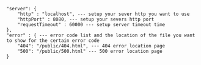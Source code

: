     "server": {
        "http" : "localhost", --- setup your sever http you want to use
        "httpPort" : 8080, --- setup your severs http port
        "requestTimeout" : 60000 --- setup server timeout time
    },
    "error" : { --- error code list and the location of the file you want to show for the certain error code
        "404": "/public/404.html", --- 404 error location page
        "500": "/public/500.html" --- 500 error location page
    }
